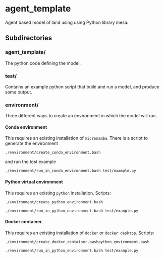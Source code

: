 # agent_template #

Agent based model of land using using Python library mesa.

## Subdirectories ##

### agent_template/ ###

The python code defining the model.

### test/ ###

Contains an example python script that build and run a model, and produce some output.

### environment/ ###

Three different ways to create an environment in which the model will run.

#### Conda environment ####

This requires an existing installation of `micromamba`.
There is a script to generate the environment

`./environment/create_conda_environment.bash`

and run the test example

`./environment/run_in_conda_environment.bash test/example.py`

#### Python virtual environment ####

This requires an existing `python` installation.
Scripts:

`./environment/create_python_environment.bash`

`./environment/run_in_python_environment.bash test/example.py`

#### Docker container ####

This requires an existing installation of `docker` or `docker desktop`.
Scripts:

`./environment/create_docker_container.bashpython_environment.bash`

`./environment/run_in_python_environment.bash test/example.py`
